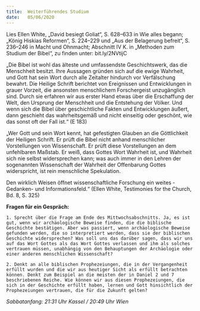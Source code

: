 ```yaml
---
title:  Weiterführendes Studium
date:   05/06/2020
---
```


Lies Ellen White, „David besiegt Goliat“, S. 628–633 in Wie alles begann; „König Hiskias Reformen“, S. 224–229 und „Aus der Belagerung befreit“, S. 236–246 in Macht und Ohnmacht; Abschnitt IV K. in „Methoden zum Studium der Bibel“, zu finden unter: bit.ly/2NVtijC

„Die Bibel ist wohl das älteste und umfassendste Geschichtswerk, das die Menschheit besitzt. Ihre Aussagen gründen sich auf die ewige Wahrheit, und Gott hat sein Wort durch alle Zeitalter hindurch vor Verfälschung bewahrt. Die Heilige Schrift berichtet von Ereignissen und Entwicklungen in grauer Vorzeit, die ansonsten menschlichem Forschergeist unzugänglich sind. Durch sie erfahren wir aus erster Hand etwas über die Erschaffung der Welt, den Ursprung der Menschheit und die Entstehung der Völker. Und wenn sich die Bibel über geschichtliche Fakten und Entwicklungen äußert, dann geschieht das wahrheitsgemäß und nicht einseitig oder geschönt, wie das sonst oft der Fall ist.“ (E 183)

„Wer Gott und sein Wort kennt, hat gefestigten Glauben an die Göttlichkeit der Heiligen Schrift. Er prüft die Bibel nicht anhand menschlicher Vorstellungen von Wissenschaft. Er prüft diese Vorstellungen an dem unfehlbaren Maßstab. Er weiß, dass Gottes Wort Wahrheit ist, und Wahrheit sich nie selbst widersprechen kann; was auch immer in den Lehren der sogenannten Wissenschaft der Wahrheit der Offenbarung Gottes widerspricht, ist rein menschliche Spekulation.

Den wirklich Weisen öffnet wissenschaftliche Forschung ein weites ­Gedanken- und Informationsfeld.“ (Ellen White, Testimonies for the Church, Bd. 8, S. 325)

**Fragen für ein Gespräch:**

`1. Sprecht über die Frage am Ende des Mittwochsabschnitts. Ja, es ist gut, wenn wir archäologische Beweise finden, die die biblische Geschichte bestätigen. Aber was passiert, wenn archäologische Beweise gefunden werden, die so interpretiert werden, dass sie der biblischen Geschichte widersprechen? Was soll uns das darüber sagen, dass wir uns auf das Wort Gottes als das Wort Gottes verlassen und ihm als solches vertrauen müssen, unabhängig von den Behauptungen der Archäologie oder einer anderen menschlichen Wissenschaft?`

`2. Denkt an alle biblischen Prophezeiungen, die in der Vergangenheit erfüllt wurden und die wir aus heutiger Sicht als erfüllt betrachten können. Denkt zum Beispiel an die meisten der in Daniel 2 und 7 beschriebenen Reiche. Wie können wir aus diesen Prophezeiungen, die sich in der Geschichte erfüllt haben, lernen und Gott hinsichtlich der Prophezeiungen vertrauen, die für die Zukunft gelten?`

_Sabbatanfang: 21:31 Uhr Kassel / 20:49 Uhr Wien_